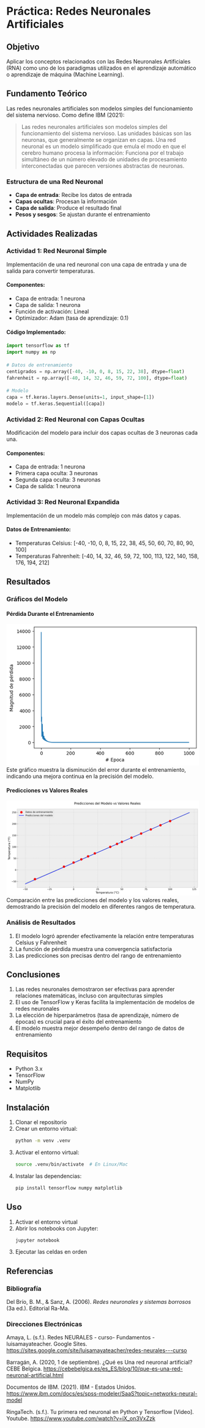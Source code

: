 # Práctica: Redes Neuronales Artificiales

## Objetivo
Aplicar los conceptos relacionados con las Redes Neuronales Artificiales (RNA) como uno de los paradigmas utilizados en el aprendizaje automático o aprendizaje de máquina (Machine Learning).

## Fundamento Teórico

Las redes neuronales artificiales son modelos simples del funcionamiento del sistema nervioso. Como define IBM (2021):

> Las redes neuronales artificiales son modelos simples del funcionamiento del sistema nervioso. Las unidades básicas son las neuronas, que generalmente se organizan en capas. Una red neuronal es un modelo simplificado que emula el modo en que el cerebro humano procesa la información: Funciona por el trabajo simultáneo de un número elevado de unidades de procesamiento interconectadas que parecen versiones abstractas de neuronas.

### Estructura de una Red Neuronal
- **Capa de entrada**: Recibe los datos de entrada
- **Capas ocultas**: Procesan la información
- **Capa de salida**: Produce el resultado final
- **Pesos y sesgos**: Se ajustan durante el entrenamiento

## Actividades Realizadas

### Actividad 1: Red Neuronal Simple
Implementación de una red neuronal con una capa de entrada y una de salida para convertir temperaturas.

#### Componentes:
- Capa de entrada: 1 neurona
- Capa de salida: 1 neurona
- Función de activación: Lineal
- Optimizador: Adam (tasa de aprendizaje: 0.1)

#### Código Implementado:
```python
import tensorflow as tf
import numpy as np

# Datos de entrenamiento
centigrados = np.array([-40, -10, 0, 8, 15, 22, 38], dtype=float)
fahrenheit = np.array([-40, 14, 32, 46, 59, 72, 100], dtype=float)

# Modelo
capa = tf.keras.layers.Dense(units=1, input_shape=[1])
modelo = tf.keras.Sequential([capa])
```

### Actividad 2: Red Neuronal con Capas Ocultas
Modificación del modelo para incluir dos capas ocultas de 3 neuronas cada una.

#### Componentes:
- Capa de entrada: 1 neurona
- Primera capa oculta: 3 neuronas
- Segunda capa oculta: 3 neuronas
- Capa de salida: 1 neurona

### Actividad 3: Red Neuronal Expandida
Implementación de un modelo más complejo con más datos y capas.

#### Datos de Entrenamiento:
- Temperaturas Celsius: [-40, -10, 0, 8, 15, 22, 38, 45, 50, 60, 70, 80, 90, 100]
- Temperaturas Fahrenheit: [-40, 14, 32, 46, 59, 72, 100, 113, 122, 140, 158, 176, 194, 212]

## Resultados

### Gráficos del Modelo

#### Pérdida Durante el Entrenamiento
![Gráfico de Pérdida](images/loss_graph.png)
Este gráfico muestra la disminución del error durante el entrenamiento, indicando una mejora continua en la precisión del modelo.

#### Predicciones vs Valores Reales
![Predicciones vs Reales](images/predictions_graph.png)
Comparación entre las predicciones del modelo y los valores reales, demostrando la precisión del modelo en diferentes rangos de temperatura.

### Análisis de Resultados
1. El modelo logró aprender efectivamente la relación entre temperaturas Celsius y Fahrenheit
2. La función de pérdida muestra una convergencia satisfactoria
3. Las predicciones son precisas dentro del rango de entrenamiento

## Conclusiones

1. Las redes neuronales demostraron ser efectivas para aprender relaciones matemáticas, incluso con arquitecturas simples
2. El uso de TensorFlow y Keras facilita la implementación de modelos de redes neuronales
3. La elección de hiperparámetros (tasa de aprendizaje, número de épocas) es crucial para el éxito del entrenamiento
4. El modelo muestra mejor desempeño dentro del rango de datos de entrenamiento

## Requisitos

- Python 3.x
- TensorFlow
- NumPy
- Matplotlib

## Instalación

1. Clonar el repositorio
2. Crear un entorno virtual:
   ```bash
   python -m venv .venv
   ```
3. Activar el entorno virtual:
   ```bash
   source .venv/bin/activate  # En Linux/Mac
   ```
4. Instalar las dependencias:
   ```bash
   pip install tensorflow numpy matplotlib
   ```

## Uso

1. Activar el entorno virtual
2. Abrir los notebooks con Jupyter:
   ```bash
   jupyter notebook
   ```
3. Ejecutar las celdas en orden

## Referencias

### Bibliografía
Del Brío, B. M., & Sanz, A. (2006). *Redes neuronales y sistemas borrosos* (3a ed.). Editorial Ra-Ma.

### Direcciones Electrónicas
Amaya, L. (s.f.). Redes NEURALES - curso- Fundamentos - luisamayateacher. Google Sites. https://sites.google.com/site/luisamayateacher/redes-neurales---curso

Barragán, A. (2020, 1 de septiembre). ¿Qué es Una red neuronal artificial? CEBE Belgica. https://cebebelgica.es/es_ES/blog/10/que-es-una-red-neuronal-artificial.html

Documentos de IBM. (2021). IBM - Estados Unidos. https://www.ibm.com/docs/es/spss-modeler/SaaS?topic=networks-neural-model

RingaTech. (s.f.). Tu primera red neuronal en Python y Tensorflow [Video]. Youtube. https://www.youtube.com/watch?v=iX_on3VxZzk
